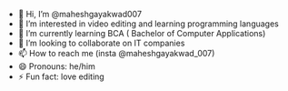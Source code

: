 - 👋 Hi, I’m @maheshgayakwad007
- 👀 I’m interested in video editing and learning programming languages
- 🌱 I’m currently learning BCA ( Bachelor of Computer Applications)
- 💞️ I’m looking to collaborate on IT companies
- 📫 How to reach me (insta @maheshgayakwad_007)
- 😄 Pronouns: he/him 
- ⚡ Fun fact: love editing 

<!---
maheshgayakwad007/maheshgayakwad007 is a ✨ special ✨ repository because its `README.md` (this file) appears on your GitHub profile.
You can click the Preview link to take a look at your changes.
--->
